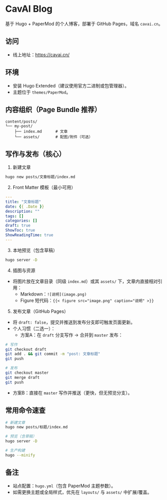 # CavAI Blog

基于 Hugo + PaperMod 的个人博客，部署于 GitHub Pages，域名 `cavai.cn`。

## 访问

- 线上地址：https://cavai.cn/

## 环境

- 安装 Hugo Extended（建议使用官方二进制或包管理器）。
- 主题位于 `themes/PaperMod`。

## 内容组织（Page Bundle 推荐）

```
content/posts/
└── my-post/
    ├── index.md      # 文章
    └── assets/       # 配图/附件（可选）
```

## 写作与发布（核心）

1) 新建文章

```bash
hugo new posts/文章标题/index.md
```

2) Front Matter 模板（最小可用）

```yaml
---
title: "文章标题"
date: {{ .Date }}
description: ""
tags: []
categories: []
draft: true
ShowToc: true
ShowReadingTime: true
---
```

3) 本地预览（包含草稿）

```bash
hugo server -D
```

4) 插图与资源

- 将图片放在文章目录（同级 `index.md`）或其 `assets/` 下，文章内直接相对引用：
  - Markdown：`![说明](image.png)`
  - Figure 短代码：`{{< figure src="image.png" caption="说明" >}}`

5) 发布文章（GitHub Pages）

- 将 `draft: false`，提交并推送到发布分支即可触发页面更新。
- 个人习惯（二选一）：
  - 方案A：在 `draft` 分支写作 → 合并到 `master` 发布：

```bash
# 写作
git checkout draft
git add . && git commit -m "post: 文章标题"
git push

# 发布
git checkout master
git merge draft
git push
```

  - 方案B：直接在 `master` 写作并推送（更快，但无预览分支）。

## 常用命令速查

```bash
# 新建文章
hugo new posts/标题/index.md

# 预览（含草稿）
hugo server -D

# 生产构建
hugo --minify
```

## 备注

- 站点配置：`hugo.yml`（包含 PaperMod 主题参数）。
- 如需更换主题或全局样式，优先在 `layouts/` 与 `assets/` 中扩展/覆盖。